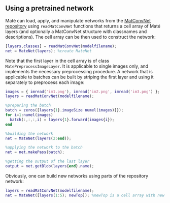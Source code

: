 ## Using a pretrained network

Maté can load, apply, and manipulate networks from the [MatConvNet repository](http://www.vlfeat.org/matconvnet/pretrained/)
using `readMatConvNet` functions that returns a cell array of Maté layers (and optionally a MatConvNet structure with 
classnames and descriptions). The cell array can be then used to construct the network:

```matlab
[layers,classes] = readMatConvNet(modelfilename); 
net = MateNet(layers); %create MateNet
```

Note that the first layer in the cell array is of class `MatePreprocessImageLayer`.
It is applicable to single images only, and implements the necessary preprocessing
procedure. A network that is applicable to batches can be built by striping the 
first layer and using it separately to preprocess each image:

```matlab
images = { imread('im1.png'), imread('im2.png', imread('im3.png') };
layers = readMatConvNet(modelfilename); 

%preparing the batch
batch = zeros([layers{1}.imageSize numel(images)]});
for i=1:numel(images)
  batch(:,:,:,i) = layers{1}.forward(images{i});
end

%building the network
net = MateNet(layers(2:end));

%applying the network to the batch
net = net.makePass(batch);

%getting the output of the last layer
output = net.getBlob(layers{end}.name);
```

Obviously, one can build new networks using parts of the repository network:
```matlab
layers = readMatConvNet(modelfilename);
net = MateNet([layers(1:5); newTop]); %newTop is a cell array with new top layers to be trained